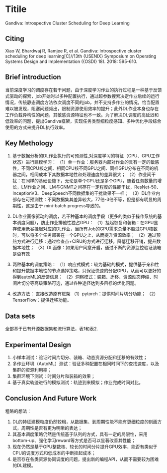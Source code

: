 # Titile

Gandiva: Introspective Cluster Scheduling for Deep Learning

## Citing

Xiao W, Bhardwaj R, Ramjee R, et al. Gandiva: Introspective cluster scheduling for deep learning[C]//13th {USENIX} Symposium on Operating Systems Design and Implementation ({OSDI} 18). 2018: 595-610.

## Brief introduction

当前深度学习的调度存在若干问题，由于深度学习作业的执行过程是一种基于反馈式驱动的探索，job开始时以多种配置执行，通过超参数搜索决定作业后续的运行情况，传统静态调度方法依次调度不同的job，并不支持多作业的情况，恰当配置难以被发现，阻塞问题频出，限制资源使用效率的提升；此外DL作业本身也存在工作负载异构性的问题，其敏感资源特征也不一致。为了解决DL调度的高延迟和低效率的问题，提出Gandiva框架，实现任务类型细粒度感知、多种优化手段综合使用的方式来提升DL执行效率。

## Key Methology

1. 基于数据分析的DL作业执行的可预测性,对深度学习的特征（CPU、GPU工作状态）进行建模学习：
（1）单一作业：服务器内部对作业的具有一定的敏感性，不同CPU核之间、相同CPU核不同GPU之间、同样GPU分布在不同的机器之间，相同成本下其数据本地性和处理速度的差异很大；
（2）作业间干扰：在同样的基础设施下，无论是单个GPU还是多个GPU，随着任务数量的增长，LM作业之间、LM与GNMT之间存在一定程度的性能干扰，ResNet-50、 InceptionV3、DeepSpeech不同数据集的干扰效果不一样；
（3）DL作业内部存在可预测性：不同数据集其差异较大，77倍-3倍不等，但是都有明显的周期性，这是由于 mini-batch progress导致的。

2. DL作业画像驱动的调度，若干种基本的调度手段（更多的类似于操作系统的基本调度问题），防止作业排他性独占GPU：
（1）挂起恢复和装箱：在GPU显存使用低谷挂起对应的DL作业，当所有Job的GPU需求总量不超过GPU核数时，可以将多个任务部署在一个GPU之上，从而提升资源效率；
（2）通过预热方式进行迁移：通过检查点+CIRU的方式进行迁移，降低迁移开销，提升数据本地性；
（3）DL画像：如果用户同意开启，通过不断的资源监控验证装箱是否有效

3. 两种基本的调度策略：
（1）响应式模式：较为基础的模式，提供基于亲和性和提升数据本地性的节点选择策略，只保证快速的分配GPU，从而可以更好的得到autoML的反馈信息；
（2）洞察模式：装箱、迁移、资源动态伸缩、时间片切分等高级策略可选，通过各种途径达到多目标的优化问题。

4. 改造方法：
直接改造原有框架
（1）pytorch：提供时间片切分功能；
（2）TensorFlow：提供迁移功能。

## Data sets

全部基于已有开源数据集和流行算法，表1和表2.

## Experimental Design

1. 小样本测试：验证时间片切分、装箱、动态资源分配和迁移的有效性；
2. 多作业环境（AutoML）测试：验证多种配置在相同时间下的查找速度，以及集群的资源利用率；
3. 集群环境下测试：时间分片和装箱的效果；
4. 基于真实轨迹进行的模拟测试：轨迹到来模拟；作业完成时间对比。

## Conclusion And Future Work

粗略的想法：
1. DL的特征建模粒度仍然较粗，从数据集、到周期性能不能有更细粒度的刻画方式，周期性是否有更为明晰的表达；
2. 其基本调度策略仍然是传统基于队列的方式，具有一定的局限性，采用bottom-up、强化学习reward等方式是否可以显著改善其性能；
3. 现在仍然是基于GPU整数核、较长的时间分片提升GPU效率，能否有类似于CPU的调度方式和低成本的中断挂起成本；
4. 是否存在各类资源协同调度的问题，提出新的编程API，从而不需要较为困难的DL建模。 
